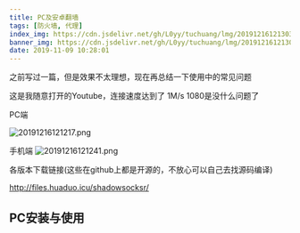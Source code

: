 ```yaml
---
title: PC及安卓翻墙
tags: [防火墙, 代理]
index_img: https://cdn.jsdelivr.net/gh/L0yy/tuchuang/lmg/20191216121303.png
banner_img: https://cdn.jsdelivr.net/gh/L0yy/tuchuang/lmg/20191216121303.png
date: 2019-11-09 10:28:01
---
```



之前写过一篇，但是效果不太理想，现在再总结一下使用中的常见问题

这是我随意打开的Youtube，连接速度达到了 1M/s  1080是没什么问题了


PC端


![20191216121217.png](https://cdn.jsdelivr.net/gh/L0yy/tuchuang/lmg/20191216121217.png)

手机端
![20191216121241.png](https://cdn.jsdelivr.net/gh/L0yy/tuchuang/lmg/20191216121241.png)

各版本下载链接(这些在github上都是开源的，不放心可以自己去找源码编译)

http://files.huaduo.icu/shadowsocksr/


## PC安装与使用



